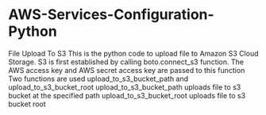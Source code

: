# AWS-Services-Configuration-Python
File Upload To S3
This is the python code to upload file to Amazon S3 Cloud Storage.
S3 is first established by calling boto.connect_s3 function.
The AWS access key and AWS secret access key are passed to this function
Two functions are used upload_to_s3_bucket_path and upload_to_s3_bucket_root
upload_to_s3_bucket_path uploads file to s3 bucket at the specified path
upload_to_s3_bucket_root uploads file to s3 bucket root
